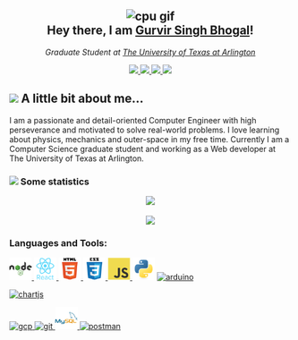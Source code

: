 <!--### Hey there 👋 feel free to use this as a reference to create your own cool profile description  
**GurvirSingh/GurvirSingh** is a ✨ _special_ ✨ repository because its `README.md` (this file) appears on your GitHub profile.


Here are some ideas to get you started:

- 🔭 I’m currently working on ...
- 🌱 I’m currently learning ...
- 👯 I’m looking to collaborate on ...
- 🤔 I’m looking for help with ...
- 💬 Ask me about ...
- 📫 How to reach me: ...
- 😄 Pronouns: ...
- ⚡ Fun fact: ...
-->



<h2 align="center"> <img src="https://media.giphy.com/media/970Sr8vpwEbXG/giphy.gif" width="50" alt="cpu gif"> <br/> Hey there, I am <a href="">Gurvir Singh Bhogal</a>! </h2>

<p align="center">
  <em>Graduate Student at <a href="https://www.uta.edu/">The University of Texas at Arlington</a></em>
</p>

<p align="center">
  <a href="https://github.com/GurvirSingh">
    <img src="https://img.shields.io/github/followers/GurvirSingh?color=000000&label=GitHub&logo=github&logoColor=ffffff&style=for-the-badge">
  </a>
  <a href="https://www.linkedin.com/in/gurvirbhogal/">
    <img src="https://img.shields.io/badge/Linkedin-268-blue?style=for-the-badge&logo=Linkedin">
  </a>
 <a></a>
  <a href="https://www.youtube.com/channel/UCveXSZoL-XpditXBdZcYnUA">
    <img src="https://img.shields.io/youtube/views/91mA-mcmFZ4?label=Youtube&logo=youtube&style=for-the-badge">
  </a>
  <a></a>
  <a href="https://www.instagram.com/bhogalgurveer/">
    <img src="https://img.shields.io/badge/Instagram-747-pink?style=for-the-badge&logo=Instagram">
  </a>
</p>
    

<h2><img src="https://media.giphy.com/media/ybSmYMoXQLXVivivaK/giphy.gif" width="80"> A little bit about me...</h2>
I am a passionate and detail-oriented Computer Engineer with high perseverance and motivated to solve real-world problems. I love learning about physics, mechanics and outer-space in my free time. Currently I am a Computer Science graduate student and working as a Web developer at The University of Texas at Arlington.


### <img src="https://media.giphy.com/media/W5eoZHPpUx9sapR0eu/giphy.gif" width="40"> Some statistics  
<p align="center">
<a href="https://github.com/GurvirSingh/github-readme-stats">
  <img src="https://github-readme-stats.vercel.app/api?username=GurvirSingh&show_icons=true&theme=radical" />
</a>
</p>

<p align="center">
<a href="https://github.com/GurvirSingh/convoychat">
  <img align="center" src="https://github-readme-stats.vercel.app/api/top-langs/?username=GurvirSingh&theme=radical&hide=blade&card_width=445&layout=compact" />
</a>
  </p>
  
  <h3 align="left">Languages and Tools:</h3>
<p align="left"> 
  <a href="https://nodejs.org" target="_blank"> <img src="https://raw.githubusercontent.com/devicons/devicon/master/icons/nodejs/nodejs-original-wordmark.svg" alt="nodejs" 
width="40" height="40"/> </a>
    <a href="https://reactjs.org/" target="_blank"> <img src="https://raw.githubusercontent.com/devicons/devicon/master/icons/react/react-original-wordmark.svg" alt="react" 
width="40" height="40"/> </a>
  <a href="https://www.w3.org/html/" target="_blank"> <img src="https://raw.githubusercontent.com/devicons/devicon/master/icons/html5/html5-original-wordmark.svg" alt="html5" 
  width="40" height="40"/> </a> 
    <a href="https://www.w3schools.com/css/" target="_blank"> <img src="https://raw.githubusercontent.com/devicons/devicon/master/icons/css3/css3-original-wordmark.svg" alt="css3" 
width="40" height="40"/> 
       <img src="https://raw.githubusercontent.com/devicons/devicon/master/icons/javascript/javascript-original.svg" alt="javascript" width="40" height="40"/> </a> 
   <a href="https://www.python.org" target="_blank"> <img src="https://raw.githubusercontent.com/devicons/devicon/master/icons/python/python-original.svg" 
alt="python" width="40" height="40"/></a>
  <a href="https://www.arduino.cc/" target="_blank"> <img src="https://cdn.worldvectorlogo.com/logos/arduino-1.svg" alt="arduino" width="40" height="40"/>
</a> 

  </a> <a href="https://www.chartjs.org" target="_blank"> <img src="https://www.chartjs.org/media/logo-title.svg" alt="chartjs" width="40" height="40"/> </a> 
    

  <a href="https://cloud.google.com" target="_blank"> <img src="https://www.vectorlogo.zone/logos/google_cloud/google_cloud-icon.svg" alt="gcp" width="40" height="40"/> </a> 
  <a href="https://git-scm.com/" target="_blank"> <img src="https://www.vectorlogo.zone/logos/git-scm/git-scm-icon.svg" alt="git" width="40" height="40"/> </a>
<a href="https://developer.mozilla.org/en-US/docs/Web/JavaScript" target="_blank">
     <a href="https://www.mysql.com/" target="_blank"> <img src="https://raw.githubusercontent.com/devicons/devicon/master/icons/mysql/mysql-original-wordmark.svg" alt="mysql" 
width="40" height="40"/> </a> 
    <a href="https://postman.com" target="_blank"> <img src="https://www.vectorlogo.zone/logos/getpostman/getpostman-icon.svg" alt="postman" width="40" height="40"/> </a> 
    


